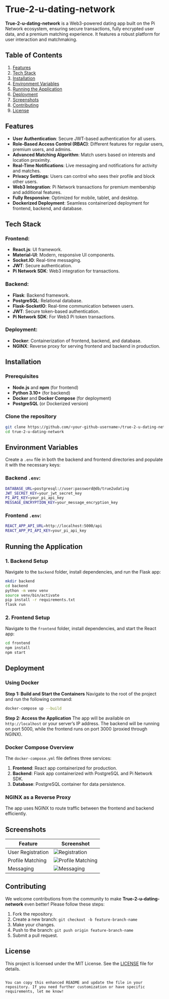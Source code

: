 # True-2-u-dating-network

**True-2-u-dating-network** is a Web3-powered dating app built on the Pi Network ecosystem, ensuring secure transactions, fully encrypted user data, and a premium matching experience. It features a robust platform for user interaction and matchmaking.

## Table of Contents
1. [Features](#features)
2. [Tech Stack](#tech-stack)
3. [Installation](#installation)
4. [Environment Variables](#environment-variables)
5. [Running the Application](#running-the-application)
6. [Deployment](#deployment)
7. [Screenshots](#screenshots)
8. [Contributing](#contributing)
9. [License](#license)

## Features

- **User Authentication**: Secure JWT-based authentication for all users.
- **Role-Based Access Control (RBAC)**: Different features for regular users, premium users, and admins.
- **Advanced Matching Algorithm**: Match users based on interests and location proximity.
- **Real-Time Notifications**: Live messaging and notifications for activity and matches.
- **Privacy Settings**: Users can control who sees their profile and block other users.
- **Web3 Integration**: Pi Network transactions for premium membership and additional features.
- **Fully Responsive**: Optimized for mobile, tablet, and desktop.
- **Dockerized Deployment**: Seamless containerized deployment for frontend, backend, and database.

## Tech Stack

### Frontend:
- **React.js**: UI framework.
- **Material-UI**: Modern, responsive UI components.
- **Socket.IO**: Real-time messaging.
- **JWT**: Secure authentication.
- **Pi Network SDK**: Web3 integration for transactions.

### Backend:
- **Flask**: Backend framework.
- **PostgreSQL**: Relational database.
- **Flask-SocketIO**: Real-time communication between users.
- **JWT**: Secure token-based authentication.
- **Pi Network SDK**: For Web3 Pi token transactions.

### Deployment:
- **Docker**: Containerization of frontend, backend, and database.
- **NGINX**: Reverse proxy for serving frontend and backend in production.

## Installation

### Prerequisites
- **Node.js** and **npm** (for frontend)
- **Python 3.10+** (for backend)
- **Docker** and **Docker Compose** (for deployment)
- **PostgreSQL** (or Dockerized version)

### Clone the repository
```bash
git clone https://github.com/<your-github-username>/true-2-u-dating-network.git
cd true-2-u-dating-network
```

## Environment Variables

Create a `.env` file in both the backend and frontend directories and populate it with the necessary keys:

### Backend `.env`:
```bash
DATABASE_URL=postgresql://user:password@db/true2udating
JWT_SECRET_KEY=your_jwt_secret_key
PI_API_KEY=your_pi_api_key
MESSAGE_ENCRYPTION_KEY=your_message_encryption_key
```

### Frontend `.env`:
```bash
REACT_APP_API_URL=http://localhost:5000/api
REACT_APP_PI_API_KEY=your_pi_api_key
```

## Running the Application

### 1. Backend Setup
Navigate to the `backend` folder, install dependencies, and run the Flask app:
```bash
mkdir backend
cd backend
python -m venv venv
source venv/bin/activate
pip install -r requirements.txt
flask run
```

### 2. Frontend Setup
Navigate to the `frontend` folder, install dependencies, and start the React app:
```bash
cd frontend
npm install
npm start
```

## Deployment

### Using Docker

**Step 1: Build and Start the Containers**
Navigate to the root of the project and run the following command:
```bash
docker-compose up --build
```

**Step 2: Access the Application**
The app will be available on `http://localhost` or your server’s IP address. The backend will be running on port 5000, while the frontend runs on port 3000 (proxied through NGINX).

### Docker Compose Overview
The `docker-compose.yml` file defines three services:
1. **Frontend**: React app containerized for production.
2. **Backend**: Flask app containerized with PostgreSQL and Pi Network SDK.
3. **Database**: PostgreSQL container for data persistence.

### NGINX as a Reverse Proxy
The app uses NGINX to route traffic between the frontend and backend efficiently.

## Screenshots

| Feature            | Screenshot                    |
|--------------------|-------------------------------|
| User Registration  | ![Registration](./screenshots/registration.png) |
| Profile Matching   | ![Profile Matching](./screenshots/matching.png) |
| Messaging          | ![Messaging](./screenshots/messaging.png) |

## Contributing

We welcome contributions from the community to make **True-2-u-dating-network** even better! Please follow these steps:

1. Fork the repository.
2. Create a new branch: `git checkout -b feature-branch-name`
3. Make your changes.
4. Push to the branch: `git push origin feature-branch-name`
5. Submit a pull request.

## License

This project is licensed under the MIT License. See the [LICENSE](LICENSE) file for details.
```

You can copy this enhanced README and update the file in your repository. If you need further customization or have specific requirements, let me know!
